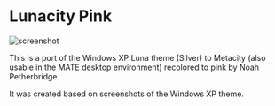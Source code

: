 # Lunacity Pink

![screenshot](https://raw.github.com/kirsle/linux-themes/master/metacity/Lunacity%20Pink/screenshot.png)

This is a port of the Windows XP Luna theme (Silver) to Metacity (also
usable in the MATE desktop environment) recolored to pink by Noah Petherbridge.

It was created based on screenshots of the Windows XP theme.
